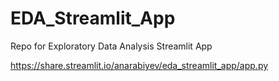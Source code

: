 # EDA_Streamlit_App
Repo for Exploratory Data Analysis Streamlit App

https://share.streamlit.io/anarabiyev/eda_streamlit_app/app.py
